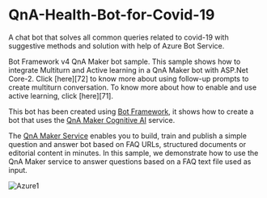 # QnA-Health-Bot-for-Covid-19
A chat bot that solves all common queries related to covid-19 with suggestive methods and solution with help of Azure Bot Service.

Bot Framework v4 QnA Maker bot sample. This sample shows how to integrate Multiturn and Active learning in a QnA Maker bot with ASP.Net Core-2. Click [here][72] to know more about using follow-up prompts to create multiturn conversation. To know more about how to enable and use active learning, click [here][71].

This bot has been created using [Bot Framework](https://dev.botframework.com), it shows how to create a bot that uses the [QnA Maker Cognitive AI](https://www.qnamaker.ai) service.

The [QnA Maker Service](https://www.qnamaker.ai) enables you to build, train and publish a simple question and answer bot based on FAQ URLs, structured documents or editorial content in minutes. In this sample, we demonstrate how to use the QnA Maker service to answer questions based on a FAQ text file used as input.

![Azure1](https://user-images.githubusercontent.com/72246796/149677484-45cfb252-6dcf-4e26-bf1f-33ca64b3c259.PNG)
